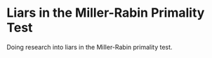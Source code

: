 # Liars in the Miller-Rabin Primality Test
Doing research into liars in the Miller-Rabin primality test.
